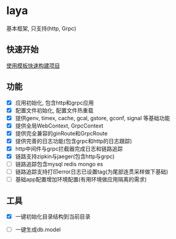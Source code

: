 # laya

基本框架, 只支持(http, Grpc)

## 快速开始

[使用模板快速构建项目](https://github.com/layasugar/laya-template)

## 功能

- [x] 应用初始化, 包含http和grpc应用
- [x] 配置文件初始化, 配置文件热重载
- [x] 提供genv, timex, cache, gcal, gstore, gconf, signal 等基础功能
- [x] 提供全局WebContext, GrpcContext
- [x] 提供完全兼容的ginRoute和GrpcRoute
- [x] 提供完善的日志功能(包含grpc和http的日志跟踪)
- [x] http中间件与grpc拦截器完成日志和链路追踪
- [x] 链路支持zipkin与jaeger(包含http与grpc)
- [ ] 链路追踪包含mysql redis mongo es
- [ ] 链路追踪支持打印error日志已设置tag(为尾部连贯采样做下基础)
- [ ] 基础app配置增加环境配置(有用环境做应用隔离的需求)

## 工具

- [x] 一键初始化目录结构到当前目录
- [ ] 一键生成db.model

